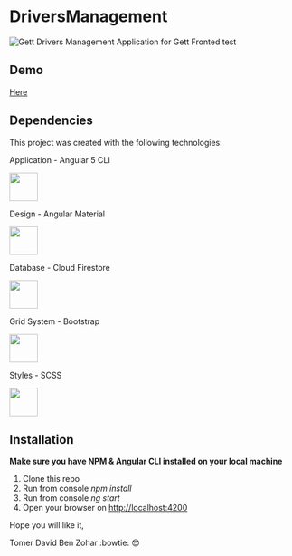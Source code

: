 # DriversManagement
![Gett](https://seeklogo.com/images/G/gett-logo-1B94D315B1-seeklogo.com.png?s=100)
Drivers Management Application for Gett Fronted test

## Demo
[Here](http://tomerdbz.co.il/Gett)

## Dependencies
This project was created with the following technologies:

Application - Angular 5 CLI

<img src="https://angular.io/assets/images/logos/angular/angular.png" width="50" height="50">

Design - Angular Material

<img src="https://angular.io/assets/images/logos/angular/angular.png" width="50" height="50">


Database - Cloud Firestore

<img src="https://cdn.worldvectorlogo.com/logos/firebase-1.svg" width="50" height="50">


Grid System - Bootstrap

<img src="https://getbootstrap.com/assets/img/bootstrap-stack.png" width="50" height="50">


Styles - SCSS 

<img src="http://sass-lang.com/assets/img/styleguide/color-1c4aab2b.png" width="50" height="50">

## Installation

**Make sure you have NPM & Angular CLI installed on your local machine**

1. Clone this repo
2. Run from console *npm install*
3. Run from console *ng start*
3. Open your browser on [http://localhost:4200](http://localhost:4200)


Hope you will like it,

Tomer David Ben Zohar :bowtie: :sunglasses:
